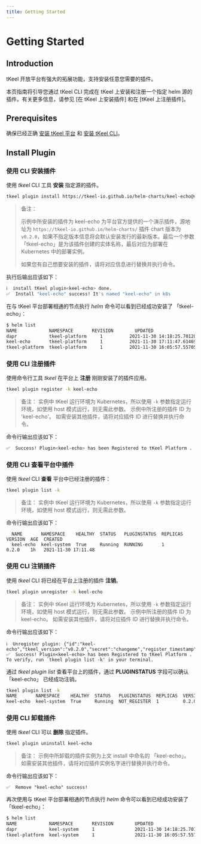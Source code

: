 ```yaml
---
title: Getting Started
---
```


# Getting Started
## Introduction
tKeel 开放平台有强大的拓展功能，支持安装任意您需要的插件。

本页指南将引导您通过 tKeel CLI 完成在 tKeel 上安装和注册一个指定 helm 源的插件。有关更多信息，请参见 [在 tKeel 上安装插件] 和在 [tKeel 上注册插件]。

## Prerequisites

确保已经正确 [安装 tKeel 平台](/#install-and-initialize-your-tkeel) 和 [安装 tKeel CLI](/cli#install-cli)。

## Install Plugin
### 使用 CLI 安装插件
使用 _tkeel_ CLI 工具 **安装** 指定源的插件。
```bash
tkeel plugin install https://tkeel-io.github.io/helm-charts/keel-echo@v0.2.0 tkeel-echo
```
> 备注：
> 
> 示例中所安装的插件为 keel-echo 为平台官方提供的一个演示插件，源地址为 `https://tkeel-io.github.io/helm-charts/` 插件 chart 版本为 `v0.2.0`，如果不指定版本信息将会默认安装发行的最新版本。最后一个参数 「tkeel-echo」是为该插件创建的实体名称，最后对应为部署在 Kubernetes 中的部署实例。
> 
> 如果您有自己想要安装的插件，请将对应信息进行替换并执行命令。

执行后输出应该如下：
```bash
ℹ️  install tKeel plugin<keel-echo> done.
✅  Install "keel-echo" success! It's named "keel-echo" in k8s
```

在与 tKeel 平台部署相通的节点执行 _helm_ 命令可以看到已经成功安装了 「tkeel-echo」：
```bash
$ helm list
NAME            NAMESPACE       REVISION        UPDATED                                      STATUS          CHART           APP VERSION
dapr            tkeel-platform     1          2021-11-30 14:18:25.7012086 +0800 CST         deployed         dapr-1.5.0         1.5.0
keel-echo       tkeel-platform     1          2021-11-30 17:11:47.6146906 +0800 CST         deployed         keel-echo-0.2.0    0.2.0
tkeel-platform  tkeel-platform     1          2021-11-30 16:05:57.5570544 +0800 CST         deployed         keel-0.2.0         0.2.0
```

### 使用 CLI 注册插件
使用命令行工具 _tkeel_ 在平台上 **注册** 刚刚安装了的插件应用。

```bash
tkeel plugin register -k keel-echo
```

> 备注：
> 实例中 tKeel 运行环境为 Kubernetes，所以使用 `-k` 参数指定运行环境，如使用 host 模式运行，则无需此参数。
> 示例中所注册的插件 ID 为 'keel-echo'。
> 如需安装其他插件，请将对应插件 ID 进行替换并执行命令。

命令行输出应该如下：
```bash
✅  Success! Plugin<keel-echo> has been Registered to tKeel Platform . To verify, run `tkeel plugin list -k' in your terminal.
```

### 使用 CLI 查看平台中插件
使用 _tkeel_ CLI **查看** 平台中已经注册的插件：
```bash
tkeel plugin list -k
```
> 备注：
> 实例中 tKeel 运行环境为 Kubernetes，所以使用 `-k` 参数指定运行环境，如使用 host 模式运行，则无需此参数。


命令行输出应该如下：
```
  NAME       NAMESPACE    HEALTHY  STATUS   PLUGINSTATUS  REPLICAS  VERSION  AGE  CREATED
  keel-echo  keel-system  True     Running  RUNNING       1         0.2.0    1h   2021-11-30 17:11.48
```

### 使用 CLI 注销插件
使用 _tkeel_ CLI 将已经在平台上注册的插件 **注销**。
```bash
tkeel plugin unregister -k keel-echo
```
> 备注：
> 实例中 tKeel 运行环境为 Kubernetes，所以使用 `-k` 参数指定运行环境，如使用 host 模式运行，则无需此参数。
> 示例中所注册的插件 ID 为 keel-echo。
> 如需安装其他插件，请将对应插件 ID 进行替换并执行命令。

命令行输出应该如下：
```
ℹ️  Unregister plugin: {"id":"keel-echo","tkeel_version":"v0.2.0","secret":"changeme","register_timestamp":1638267026,"status":2}
✅  Success! Plugin<keel-echo> has been Registered to tKeel Platform . To verify, run `tkeel plugin list -k' in your terminal. 
```

通过 _tkeel plugin list_ 查看平台上的插件，通过 **PLUGINSTATUS** 字段可以确认 「keel-echo」 已经成功注销。
```bash
tkeel plugin list -k
NAME       NAMESPACE    HEALTHY  STATUS   PLUGINSTATUS  REPLICAS  VERSION  AGE  CREATED
keel-echo  keel-system  True     Running  NOT_REGISTER  1         0.2.0    1h   2021-11-30 17:11.48
```

### 使用 CLI 卸载插件
使用 _tkeel_ CLI 可以 **删除** 指定插件。
```bash
tkeel plugin uninstall keel-echo
```
> 备注：
> 示例中所卸载的插件实例为上文 install 中命名的 「keel-echo」。
> 如需安装其他插件，请将对应插件实例名字进行替换并执行命令。
 
命令行输出应该如下：
```
✅  Remove "keel-echo" success!
```

再次使用与 tKeel 平台部署相通的节点执行 _helm_ 命令可以看到已经成功安装了 「tkeel-echo」：
```bash
$ helm list
NAME            NAMESPACE       REVISION        UPDATED                                 STATUS          CHART           APP VERSION
dapr            keel-system     1               2021-11-30 14:18:25.7012086 +0800 CST   deployed        dapr-1.5.0      1.5.0
tkeel-platform  keel-system     1               2021-11-30 16:05:57.5570544 +0800 CST   deployed        keel-0.2.0      0.2.0
```